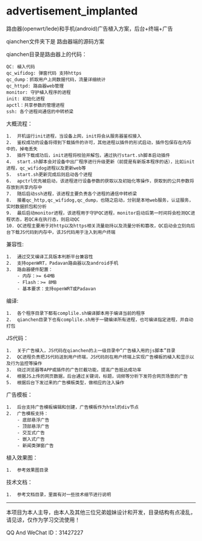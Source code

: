 # advertisement_implanted

路由器(openwrt/lede)和手机(android)广告植入方案，后台+终端+广告

qianchen文件夹下是 路由器端的源码方案

qianchen目录是路由器上的代码：

	QC: 植入代码
	qc_wifidog: 弹窗代码 支持https
	qc_dump：抓取用户上网数据代码，流量详细统计
	qc_httpd: 路由器web管理
	monitor: 守护植入程序的进程
	init: 初始化进程
	apctl：共享参数的管理进程
	ssh: 各个进程间通信的中转桥梁

大概流程：

	1.	开机运行init进程，当设备上网，init将会从服务器鉴权接入
	2.	鉴权成功的设备将得到下载插件的许可，其他进程以插件的形式启动，插件包保存在内存中的，掉电丢失
	3.	插件下载成功后，init进程将校验并解包，通过执行start.sh脚本启动插件
	4.	start.sh脚本会对设备中出厂程序进行升级更新（前提是有新版本程序的话），比如init进程，qc_wifidog进程以及更新web等
	5.	start.sh更新完成后则启动各个进程
	6.	apctrl优先被启动，该进程进行设备参数的获取以及初始化等操作，获取到的公共参数将存放到共享内存中
	7.	随后启动ssh进程，该进程主要负责各个进程的通信中转桥梁
	8.	接着qc_http,qc_wifidog,qc_dump，也随之启动，分别是本地web服务，认证服务，实时数据抓包和分析
	9.	最后启动monitor进程，该进程用于守护QC进程，monitor启动后第一时间将会检测QC进程状态，若QC未在执行态，则启动QC
	10.	QC进程主要用于对http以及https相关流量劫持以及流量分析和篡改，QC启动会立刻向后台下载JS代码到内存中，该JS代码用于注入到用户终端

兼容性:
	
	1.	通过交叉编译工具版本判断平台兼容性
	2.	支持openWRT，Padavan路由器以及android手机
	3.	路由器硬件配置：
		- 内存：>= 64MB
		- Flash：>= 8MB
		- 基本要求：支持openWRT或Padavan

编译:
	
	1.	各个程序目录下都有complile.sh编译脚本用于编译当前的程序
	2.	qianchen目录下也有complile.sh用于一键编译所有进程，也可编译指定进程，并自动打包

JS代码：

	1.	关于广告植入，JS代码在qianchen的上一级目录中“广告植入用的js脚本”目录
	2.	QC进程负责把JS代码送到用户终端，JS代码则在用户终端上实现广告模板的植入和显示以及行为监控等操作
	3.	绕过浏览器等APP或插件的广告拦截功能，提高广告抵达成功率
	4.	根据JS上传的网页数据，后台通过关键词，标题，词频等分析下发符合网页场景的广告
	5.	根据后台下发过来的广告模板类型，做相应的注入操作

广告模板：

	1.	后台支持广告模板编辑和创建，广告模板作为html的div节点
	2.	广告模板支持：
		- 底部悬浮广告
		- 顶部悬浮广告
		- 交互式广告
		- 嵌入式广告
		- 新闻类弹窗广告

植入效果图：

	1.	参考效果图目录

技术文档：

	1.	参考文档目录，里面有对一些技术细节进行说明

------------------------------------------------

本项目为本人主导，由本人及其他三位兄弟姐妹设计和开发，目录结构有点凌乱，请见谅，仅作为学习交流使用！

QQ And WeChat ID：31427227
